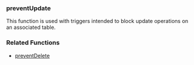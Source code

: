 ### preventUpdate
This function is used with triggers intended to block update operations on an associated table.
### Related Functions
* [preventDelete](./010-preventDelete.md)

